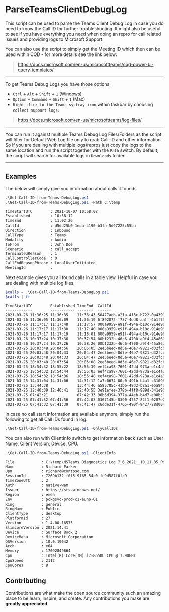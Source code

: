 # ParseTeamsClientDebugLog

This script can be used to parse the Teams Client Debug Log in case you do need to know the Call ID for further troubleshooting. It might also be useful to see if you have everything you need when doing an repro for call related issues and providing logs to Microsoft Support.

You can also use the script to simply get the Meeting ID which then can be used within CQD - for more details see the link below:

> <https://docs.microsoft.com/en-us/microsoftteams/cqd-power-bi-query-templates/>.

---

To get Teams Debug Logs you have those options:

- `Ctrl` + `Alt` + `Shift` + `1` (Windows)
- `Option` + `Command` + `Shift` + `1` (Mac)
- `Right click to the Teams systray icon` within taskbar by choosing `collect support logs`.

> <https://docs.microsoft.com/en-us/microsoftteams/log-files/>

---

You can run it against multiple Teams Debug Log Files/Folders as the script will filter for Default Web Log file only to grab Call-ID and other information. So if you are dealing with multiple logs/repros just copy the logs to the same location and run the script together with the `Path` switch. By default, the script will search for available logs in `Downloads` folder.

---

## Examples

The below will simply give you information about calls it founds

```powershell
.\Get-Call-ID-from-Teams-DebugLog.ps1 
.\Get-Call-ID-from-Teams-DebugLog.ps1 -Path C:\temp
```

```txt
TimeStartUTC        : 2021-10-07 10:58:08
Established         : 10:58:12
TimeEnd             : 11:02:26
CallId              : d5dd25b0-1eda-4190-b3fa-5d97225c55ba
Direction           : Inbound
CallType            : Teams
Modality            : Audio
ToFrom              : John Doe
Scenario            : call_accept
TerminatedReason    : 1
CallControllerCode  : 0
CallEndReasonPhrase : LocalUserInitiated
MeetingId           :
```

Next example gives you all found calls in a table view. Helpful in case you are dealing with multiple log files.

```powershell
$calls = .\Get-Call-ID-from-Teams-DebugLog.ps1
$calls | ft
```

```txt
TimeStartUTC        Established TimeEnd  CallId                               Direction CallType Modality ToFrom         TerminatedReason CallControllerCode
------------        ----------- -------  ------                               --------- -------- -------- ------         ---------------- ------------------
2021-03-26 11:36:25 11:36:35    11:36:43 50477aeb-a2fa-4f3c-b722-0a4399d9d328 Outbound  Skype    Audio                   1                0
2021-03-26 11:36:05 11:36:09    11:36:19 6f892872-f737-4dd8-aaff-4b1f75cc2e6b Inbound   Skype    Audio    Jane Doe       1                0
2021-03-26 11:17:17 11:17:48    11:17:57 000a9959-e91f-494a-b10c-914e968ae1ad Inbound   Teams    Video    Richard Parker
2021-03-26 11:17:17 11:17:30    11:17:40 000a9959-e91f-494a-b10c-914e968ae1ad Inbound   Teams    Video    Richard Parker
2021-03-26 11:17:17 11:17:19    11:18:01 000a9959-e91f-494a-b10c-914e968ae1ad Inbound   Teams    Audio    Richard Parker 1                0
2021-03-26 10:37:24 10:37:36    10:37:54 00bf232b-46c6-4700-a9f4-45a8678cefe2 Outbound  Teams    Video    Kalle Svensson
2021-03-26 10:37:24 10:37:26    10:38:26 00bf232b-46c6-4700-a9f4-45a8678cefe2 Inbound   Teams    Audio    Kalle Svensson 1                0
2021-03-25 20:03:48 20:04:56    20:05:05 2ee5beed-8d5e-46e7-9821-d32fcba3c6ca Inbound   Teams    Sharing  Richard Parker
2021-03-25 20:03:48 20:04:33    20:04:47 2ee5beed-8d5e-46e7-9821-d32fcba3c6ca Inbound   Teams    Sharing  Richard Parker
2021-03-25 20:03:48 20:04:33    20:04:47 2ee5beed-8d5e-46e7-9821-d32fcba3c6ca Inbound   Teams    Video    Richard Parker
2021-03-25 20:03:48 20:03:54    20:05:08 2ee5beed-8d5e-46e7-9821-d32fcba3c6ca Inbound   Teams    Audio    Richard Parker 1                0
2021-03-25 18:54:32 18:55:22    18:55:39 eef4ca98-7601-42dd-973a-e1c4a3ed48ae Outbound  MeetNow  Sharing
2021-03-25 18:54:32 18:54:44    18:55:03 eef4ca98-7601-42dd-973a-e1c4a3ed48ae Outbound  MeetNow  Sharing
2021-03-25 18:54:32 18:54:36    18:55:48 eef4ca98-7601-42dd-973a-e1c4a3ed48ae Outbound  MeetNow  Audio                   1                0
2021-03-25 14:31:04 14:31:06    14:31:12 1a7c0674-00c0-491b-b4a1-c31096bd500b Inbound   Skype4B  Audio    John Doe       1                0
2021-03-25 13:44:38             13:44:46 a585785c-41bb-48d2-b2a1-e5a845a83611 Outbound  Teams    Audio                   12               487
2021-03-25 12:40:39 12:40:41    12:40:55 3e91efee-378b-4ff8-989d-341e95339715 Outbound  Meeting  Audio                   1                0
2021-03-25 07:42:21             07:42:33 96b6d394-377a-44eb-b4d7-e08bc7224427 Inbound   PSTN     Audio    +49123456789   missed
2021-03-25 07:41:52 07:41:56    07:42:03 0367145b-8390-4757-82f1-0287e289a06c Inbound   PSTN     Audio    +49123456789   1                0
2021-03-25 07:41:32 07:41:39    07:41:47 c6dde31f-4765-490f-9427-28d0048e6a34 Outbound  PSTN     Audio    +49123456789   1                0
```

In case no call start information are available anymore, simply run the following to get all Call IDs found in log.

```powershell
.\Get-Call-ID-from-Teams-DebugLog.ps1 -OnlyCallIDs
```

You can also run with ClientInfo switch to get information back such as User Name, Client Version, Device, CPU.

```powershell
.\Get-Call-ID-from-Teams-DebugLog.ps1 -ClientInfo
```

```txt
File            : C:\temp\MSTeams Diagnostics Log 7_6_2021__10_11_35_PM.txt
Name            : Richard Parker
Upn             : richard@contoso.com
SessionId       : 7269b132-f0f5-9f65-54c0-fc9d587f0fc9
TimeZoneUTC     : 2
Auth            : native-wam
Issuer          : https://sts.windows.net/
Region          : emea
Env             : pckgsvc-prod-c1-euno-01
Ring            : general
RingName        : Public
ClientType      : desktop
PlatformId      : 27
Version         : 1.4.00.16575
SlimcoreVersion : 2021.14.41
Device          : Surface Book 2
DeviceManu      : Microsoft Corporation
OSVersion       : 10.0.19042
Arch            : x64
Memory          : 17092849664
Cpu             : Intel(R) Core(TM) i7-8650U CPU @ 1.90GHz
CpuSpeed        : 2112
CpuCores        : 8
```

## Contributing

Contributions are what make the open source community such an amazing place to be learn, inspire, and create. Any contributions you make are **greatly appreciated**.
